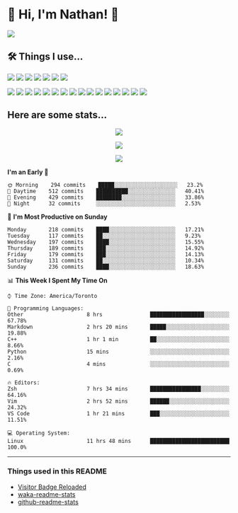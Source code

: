 # 👋 Hi, I'm Nathan! 👋
<!--<img src="https://i.ibb.co/sg1PbY6/veI5xzMF.gif">-->
<!--<h1><img src="https://emojis.slackmojis.com/emojis/images/1562883039/5948/bongo_blob.gif?1562883039" width="30"> <img src="https://emojis.slackmojis.com/emojis/images/1563480763/5999/meow_party.gif?1563480763" width="30"> <img src="https://emojis.slackmojis.com/emojis/images/1547582922/5197/party_blob.gif?1547582922" width="45"> I'm Nathan~! <img src="https://emojis.slackmojis.com/emojis/images/1547582922/5197/party_blob.gif?1547582922" width="45"> <img src="https://emojis.slackmojis.com/emojis/images/1563480763/5999/meow_party.gif?1563480763" width="30"> <img src="https://emojis.slackmojis.com/emojis/images/1536351075/4595/blob-turtle.gif?1536351075" width="35"><h1>-->

[![](https://visitor-badge-reloaded.herokuapp.com/badge?page_id=nathan13888-visitor-badge-reloaded&color=f77809&style=flat-square&logo=Github&cache=on)](https://github.com/Nathan13888/VisitorBadgeReloaded)

## 🛠 Things I use...

[![](https://img.shields.io/badge/OS-Arch-1793D1?style=flat-square&logo=arch-linux&logoColor=white)](https://archlinux.org/)
[![](https://img.shields.io/badge/OS-Artix-10A0CC?style=flat-square&logo=artix-linux&logoColor=white)](https://artixlinux.org/)
[![](https://img.shields.io/badge/Server_OS-Debian-A81D33?style=flat-square&logo=debian&logoColor=white)](https://www.debian.org/)
[![](https://img.shields.io/badge/Server_OS-Alpine-0D597F?style=flat-square&logo=alpine-linux&logoColor=white)](https://alpinelinux.org/)
[![](https://img.shields.io/badge/Editor-VS_Code_Insiders-24bfa5?style=flat-square&logo=visual-studio-code&logoColor=white)](https://code.visualstudio.com/)
[![](https://img.shields.io/badge/Editor-Neovim-57A143?style=flat-square&logo=neovim&logoColor=white)](https://github.com/neovim/neovim)
[![](https://img.shields.io/badge/Browser-Firefox_Nightly-524dc3?style=flat-square&logo=firefox-browser&logoColor=white)](https://www.mozilla.org/en-US/firefox/new/)

[![](https://img.shields.io/badge/Emulator-Alacritty-F46D01?style=flat-square&logo=alacritty&logoColor=white)](https://github.com/alacritty/alacritty)
[![](https://img.shields.io/badge/Terminal-ZSH-4EAA25?style=flat-square&logo=gnu-bash&logoColor=white)](https://github.com/ohmyzsh/ohmyzsh)
[![](https://img.shields.io/badge/Messaging-Discord-7289da?style=flat-square&logo=discord&logoColor=white)](https://discord.com)
[![](https://img.shields.io/badge/Messaging-Signal-2592E9?style=flat-square&logo=signal&logoColor=white)](https://www.signal.org/)
![](https://img.shields.io/badge/-C++-00599C?style=flat-square&logo=c%2B%2B&logoColor=white)
![](https://img.shields.io/badge/-Go-00ADD8?style=flat-square&logo=go&logoColor=white)
![](https://img.shields.io/badge/-Java-007396?style=flat-square&logo=java&logoColor=white)
![](https://img.shields.io/badge/-Javascript-F7DF1E?style=flat-square&logo=javascript&logoColor=white)
![](https://img.shields.io/badge/-Typescript-007ACC?style=flat-square&logo=typescript&logoColor=white)
![](https://img.shields.io/badge/-Git-F05032?style=flat-square&logo=git&logoColor=white)
![](https://img.shields.io/badge/-NPM-CB3837?style=flat-square&logo=npm&logoColor=white)
![](https://img.shields.io/badge/-Angular-DD0031?style=flat-square&logo=angular&logoColor=white)
![](https://img.shields.io/badge/-Docker-46a2f1?style=flat-square&logo=docker&logoColor=white)
![](https://img.shields.io/badge/-Kubernetes-326CE5?style=flat-square&logo=kubernetes&logoColor=white)
![](https://img.shields.io/badge/-ESLint-4B32C3?style=flat-square&logo=eslint&logoColor=white)
![](https://img.shields.io/badge/-Markdown-000000?style=flat-square&logo=markdown&logoColor=white)

<!--![](https://img.shields.io/badge/-Heroku-430098?style=flat-square&logo=heroku&logoColor=white)
![](https://img.shields.io/badge/-Netlify-00C7B7?style=flat-square&logo=netlify&logoColor=white)
![](https://img.shields.io/badge/-Digital_Ocean-0080FF?style=flat-square&logo=digitalocean&logoColor=white)
![](https://img.shields.io/badge/-MongoDB-13aa52?style=flat-square&logo=mongodb&logoColor=white)-->

## Here are some stats...

<!-- Profile Stats -->
<p align="center">
  <img src="https://github-readme-stats.vercel.app/api?username=Nathan13888&show_icons=true&hide=stars&count_private=true&include_all_commits=true&hide_border=true&bg_color=282a36&title_color=fdaaaa&text_color=fdaaaa&icon_color=fdaaaa">

<!-- Github Top Languages -->
<p align="center">
  <img src="https://github-readme-stats.vercel.app/api/top-langs/?username=Nathan13888&langs_count=8&layout=compact&hide_border=true&bg_color=282a36&title_color=fdaaaa&text_color=ffffff&icon_color=fdaaaa">

<!-- Waka Weekly Languages-->
<p align="center">
  <img src="https://github-readme-stats.vercel.app/api/wakatime?username=Nathan13888&layout=compact&hide_border=true&bg_color=282a36&title_color=ffffff&text_color=fdaaaa&icon_color=fdaaaa">
</p>

<!--START_SECTION:waka-->
**I'm an Early 🐤** 

```text
🌞 Morning    294 commits    █████░░░░░░░░░░░░░░░░░░░░   23.2% 
🌆 Daytime    512 commits    ██████████░░░░░░░░░░░░░░░   40.41% 
🌃 Evening    429 commits    ████████░░░░░░░░░░░░░░░░░   33.86% 
🌙 Night      32 commits     ░░░░░░░░░░░░░░░░░░░░░░░░░   2.53%

```
📅 **I'm Most Productive on Sunday** 

```text
Monday       218 commits    ████░░░░░░░░░░░░░░░░░░░░░   17.21% 
Tuesday      117 commits    ██░░░░░░░░░░░░░░░░░░░░░░░   9.23% 
Wednesday    197 commits    ████░░░░░░░░░░░░░░░░░░░░░   15.55% 
Thursday     189 commits    ███░░░░░░░░░░░░░░░░░░░░░░   14.92% 
Friday       179 commits    ███░░░░░░░░░░░░░░░░░░░░░░   14.13% 
Saturday     131 commits    ██░░░░░░░░░░░░░░░░░░░░░░░   10.34% 
Sunday       236 commits    ████░░░░░░░░░░░░░░░░░░░░░   18.63%

```


📊 **This Week I Spent My Time On** 

```text
⌚︎ Time Zone: America/Toronto

💬 Programming Languages: 
Other                    8 hrs               █████████████████░░░░░░░░   67.78% 
Markdown                 2 hrs 20 mins       █████░░░░░░░░░░░░░░░░░░░░   19.88% 
C++                      1 hr 1 min          ██░░░░░░░░░░░░░░░░░░░░░░░   8.66% 
Python                   15 mins             ░░░░░░░░░░░░░░░░░░░░░░░░░   2.16% 
C                        4 mins              ░░░░░░░░░░░░░░░░░░░░░░░░░   0.69%

🔥 Editors: 
Zsh                      7 hrs 34 mins       ████████████████░░░░░░░░░   64.16% 
Vim                      2 hrs 52 mins       ██████░░░░░░░░░░░░░░░░░░░   24.32% 
VS Code                  1 hr 21 mins        ███░░░░░░░░░░░░░░░░░░░░░░   11.51%

💻 Operating System: 
Linux                    11 hrs 48 mins      █████████████████████████   100.0%

```


<!--END_SECTION:waka-->

---

### Things used in this README
- [Visitor Badge Reloaded](https://github.com/Nathan13888/VisitorBadgeReloaded)
- [waka-readme-stats](https://github.com/anmol098/waka-readme-stats)
- [github-readme-stats](https://github.com/anuraghazra/github-readme-stats)
